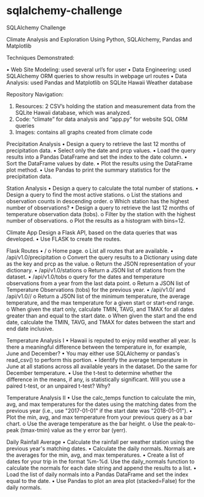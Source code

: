 # sqlalchemy-challenge

SQLAlchemy Challenge

Climate Analysis and Exploration
Using Python, SQLAlchemy, Pandas and Matplotlib

Techniques Demonstrated:

•	Web Site Modeling: used several url’s for user 
•	Data Engineering: used SQLAlchemy ORM queries to show results in webpage url routes
•	Data Analysis: used Pandas and Matplotlib on SQLite Hawaii Weather database

Repository Navigation:
1.	Resources: 2 CSV’s holding the station and measurement data from the SQLite Hawaii database, which was analyzed.
2.	Code: “climate” for data analysis and “app.py” for website SQL ORM queries
3.	Images: contains all graphs created from climate code 


Precipitation Analysis
•	Design a query to retrieve the last 12 months of precipitation data.
•	Select only the date and prcp values.
•	Load the query results into a Pandas DataFrame and set the index to the date column.
•	Sort the DataFrame values by date.
•	Plot the results using the DataFrame plot method.
•	Use Pandas to print the summary statistics for the precipitation data.

Station Analysis
•	Design a query to calculate the total number of stations.
•	Design a query to find the most active stations.
o	List the stations and observation counts in descending order.
o	Which station has the highest number of observations?
•	Design a query to retrieve the last 12 months of temperature observation data (tobs).
o	Filter by the station with the highest number of observations.
o	Plot the results as a histogram with bins=12.

Climate App
Design a Flask API, based on the data queries that was developed.
•	Use FLASK to create the routes.

Flask Routes
•	/
o	Home page.
o	List all routes that are available.
•	/api/v1.0/precipitation
o	Convert the query results to a Dictionary using date as the key and prcp as the value.
o	Return the JSON representation of your dictionary.
•	/api/v1.0/stations
o	Return a JSON list of stations from the dataset.
•	/api/v1.0/tobs
o	query for the dates and temperature observations from a year from the last data point.
o	Return a JSON list of Temperature Observations (tobs) for the previous year.
•	/api/v1.0/<start> and /api/v1.0/<start>/<end>
o	Return a JSON list of the minimum temperature, the average temperature, and the max temperature for a given start or start-end range.
o	When given the start only, calculate TMIN, TAVG, and TMAX for all dates greater than and equal to the start date.
o	When given the start and the end date, calculate the TMIN, TAVG, and TMAX for dates between the start and end date inclusive.

Temperature Analysis I
•	Hawaii is reputed to enjoy mild weather all year. Is there a meaningful difference between the temperature in, for example, June and December?
•	You may either use SQLAlchemy or pandas's read_csv() to perform this portion.
•	Identify the average temperature in June at all stations across all available years in the dataset. Do the same for December temperature.
•	Use the t-test to determine whether the difference in the means, if any, is statistically significant. Will you use a paired t-test, or an unpaired t-test? Why?

Temperature Analysis II
•	Use the calc_temps function to calculate the min, avg, and max temperatures for the dates using the matching dates from the previous year (i.e., use "2017-01-01" if the start date was "2018-01-01").
•	Plot the min, avg, and max temperature from your previous query as a bar chart.
o	Use the average temperature as the bar height.
o	Use the peak-to-peak (tmax-tmin) value as the y error bar (yerr).

Daily Rainfall Average
•	Calculate the rainfall per weather station using the previous year's matching dates.
•	Calculate the daily normals. Normals are the averages for the min, avg, and max temperatures.
•	Create a list of dates for your trip in the format %m-%d. Use the daily_normals function to calculate the normals for each date string and append the results to a list.
•	Load the list of daily normals into a Pandas DataFrame and set the index equal to the date.
•	Use Pandas to plot an area plot (stacked=False) for the daily normals.

